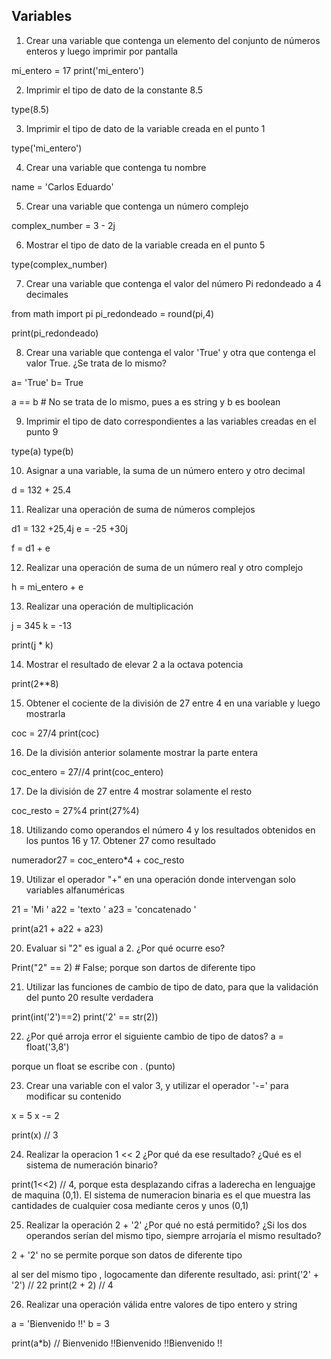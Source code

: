 ## Variables

1. Crear una variable que contenga un elemento del conjunto de números enteros y luego imprimir por pantalla

mi_entero = 17
print('mi_entero')

2. Imprimir el tipo de dato de la constante 8.5

type(8.5)

3. Imprimir el tipo de dato de la variable creada en el punto 1

type('mi_entero')

4. Crear una variable que contenga tu nombre

name = 'Carlos Eduardo'

5. Crear una variable que contenga un número complejo

complex_number = 3 - 2j

6. Mostrar el tipo de dato de la variable creada en el punto 5

type(complex_number)

7. Crear una variable que contenga el valor del número Pi redondeado a 4 decimales

from math import pi
pi_redondeado = round(pi,4)

print(pi_redondeado)

8. Crear una variable que contenga el valor 'True' y otra que contenga el valor True. ¿Se trata de lo mismo?

a= 'True'
b= True

a == b # No se trata de lo mismo, pues a es string y b es boolean

9. Imprimir el tipo de dato correspondientes a las variables creadas en el punto 9

type(a)
type(b)

10. Asignar a una variable, la suma de un número entero y otro decimal

d = 132 + 25.4

11. Realizar una operación de suma de números complejos

d1 = 132 +25,4j
e = -25 +30j

f = d1 + e

12. Realizar una operación de suma de un número real y otro complejo

h = mi_entero + e

13. Realizar una operación de multiplicación

j = 345
k = -13

print(j \* k)

14. Mostrar el resultado de elevar 2 a la octava potencia

print(2\*\*8)

15. Obtener el cociente de la división de 27 entre 4 en una variable y luego mostrarla

coc = 27/4
print(coc)

16. De la división anterior solamente mostrar la parte entera

coc_entero = 27//4
print(coc_entero)

17. De la división de 27 entre 4 mostrar solamente el resto

coc_resto = 27%4
print(27%4)

18. Utilizando como operandos el número 4 y los resultados obtenidos en los puntos 16 y 17. Obtener 27 como resultado

numerador27 = coc_entero\*4 + coc_resto

19. Utilizar el operador "+" en una operación donde intervengan solo variables alfanuméricas

21 = 'Mi '
a22 = 'texto '
a23 = 'concatenado '

print(a21 + a22 + a23)

20. Evaluar si "2" es igual a 2. ¿Por qué ocurre eso?

Print("2" == 2) # False; porque son dartos de diferente tipo

21. Utilizar las funciones de cambio de tipo de dato, para que la validación del punto 20 resulte verdadera

print(int('2')==2)
print('2' == str(2))

22. ¿Por qué arroja error el siguiente cambio de tipo de datos? a = float('3,8')

porque un float se escribe con . (punto)

23. Crear una variable con el valor 3, y utilizar el operador '-=' para modificar su contenido

x = 5
x -= 2

print(x) // 3

24. Realizar la operacion 1 << 2 ¿Por qué da ese resultado? ¿Qué es el sistema de numeración binario?

print(1<<2) // 4, porque esta desplazando cifras a laderecha en lenguajge de maquina (0,1).
El sistema de numeracion binaria es el que muestra las cantidades de cualquier cosa mediante ceros y unos (0,1)

25. Realizar la operación 2 + '2' ¿Por qué no está permitido? ¿Si los dos operandos serían del mismo tipo, siempre arrojaría el mismo resultado?

2 + '2' no se permite porque son datos de diferente tipo

al ser del mismo tipo , logocamente dan diferente resultado, asi:
print('2' + '2') // 22
print(2 + 2) // 4

26. Realizar una operación válida entre valores de tipo entero y string

a = 'Bienvenido !!'
b = 3

print(a\*b) // Bienvenido !!Bienvenido !!Bienvenido !!
